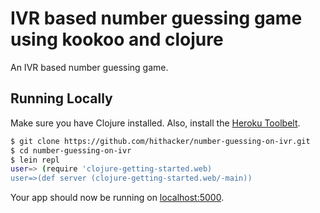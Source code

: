 
# IVR based number guessing game using kookoo and clojure

An IVR based number guessing game.  

## Running Locally

Make sure you have Clojure installed.  Also, install the [Heroku Toolbelt](https://toolbelt.heroku.com/).

```sh
$ git clone https://github.com/hithacker/number-guessing-on-ivr.git
$ cd number-guessing-on-ivr
$ lein repl
user=> (require 'clojure-getting-started.web)
user=>(def server (clojure-getting-started.web/-main))
```

Your app should now be running on [localhost:5000](http://localhost:5000/).


